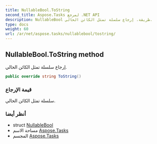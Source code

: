 ```yaml
---
title: NullableBool.ToString
second_title: Aspose.Tasks لمرجع .NET API
description: NullableBool طريقة. إرجاع سلسلة تمثل الكائن الحالي.
type: docs
weight: 60
url: /ar/net/aspose.tasks/nullablebool/tostring/
---
```

## NullableBool.ToString method

إرجاع سلسلة تمثل الكائن الحالي.

```csharp
public override string ToString()
```

### قيمة الإرجاع

سلسلة تمثل الكائن الحالي.

### أنظر أيضا

* struct [NullableBool](../)
* مساحة الاسم [Aspose.Tasks](../../nullablebool/)
* المجسم [Aspose.Tasks](../../../)


